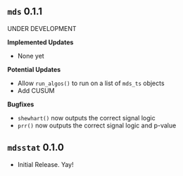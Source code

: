 `mds` 0.1.1
---------------------------------------
UNDER DEVELOPMENT

**Implemented Updates**

- None yet

**Potential Updates**

- Allow `run_algos()` to run on a list of `mds_ts` objects
- Add CUSUM

**Bugfixes**

- `shewhart()` now outputs the correct signal logic
- `prr()` now outputs the correct signal logic and p-value

`mdsstat` 0.1.0
---------------------------------------

- Initial Release. Yay!
